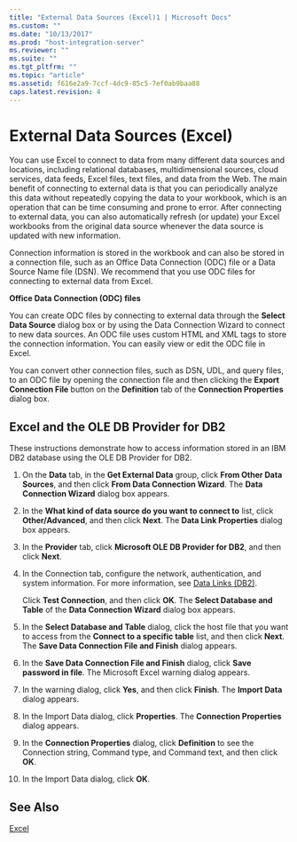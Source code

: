 ```yaml
---
title: "External Data Sources (Excel)1 | Microsoft Docs"
ms.custom: ""
ms.date: "10/13/2017"
ms.prod: "host-integration-server"
ms.reviewer: ""
ms.suite: ""
ms.tgt_pltfrm: ""
ms.topic: "article"
ms.assetid: f616e2a9-7ccf-4dc9-85c5-7ef0ab9baa88
caps.latest.revision: 4
---
```

# External Data Sources (Excel)
You can use Excel to connect to data from many different data sources and locations, including relational databases, multidimensional sources, cloud services, data feeds, Excel files, text files, and data from the Web. The main benefit of connecting to external data is that you can periodically analyze this data without repeatedly copying the data to your workbook, which is an operation that can be time consuming and prone to error. After connecting to external data, you can also automatically refresh (or update) your Excel workbooks from the original data source whenever the data source is updated with new information.  
  
 Connection information is stored in the workbook and can also be stored in a connection file, such as an Office Data Connection (ODC) file or a Data Source Name file (DSN). We recommend that you use ODC files for connecting to external data from Excel.  
  
 **Office Data Connection (ODC) files**  
  
 You can create ODC files by connecting to external data through the **Select Data Source** dialog box or by using the Data Connection Wizard to connect to new data sources. An ODC file uses custom HTML and XML tags to store the connection information. You can easily view or edit the ODC file in Excel.  
  
 You can convert other connection files, such as DSN, UDL, and query files, to an ODC file by opening the connection file and then clicking the **Export Connection File** button on the **Definition** tab of the **Connection Properties** dialog box.  
  
## Excel and the OLE DB Provider for DB2  
 These instructions demonstrate how to access information stored in an IBM DB2 database using the OLE DB Provider for DB2.  
  
1.  On the **Data** tab, in the **Get External Data** group, click **From Other Data Sources**, and then click **From Data Connection Wizard**. The **Data Connection Wizard** dialog box appears.  
  
2.  In the **What kind of data source do you want to connect to** list, click **Other/Advanced**, and then click **Next**. The **Data Link Properties** dialog box appears.  
  
3.  In the **Provider** tab, click **Microsoft OLE DB Provider for DB2**, and then click **Next**.  
  
4.  In the Connection tab, configure the network, authentication, and system information. For more information, see [Data Links (DB2)](http://msdn.microsoft.com/en-us/27f6b355-6eb2-451e-9a1a-855696c584be).  
  
     Click **Test Connection**, and then click **OK**. The **Select Database and Table** of the **Data Connection Wizard** dialog box appears.  
  
5.  In the **Select Database and Table** dialog, click the host file that you want to access from the **Connect to a specific table** list, and then click **Next**. The **Save Data Connection File and Finish** dialog appears.  
  
6.  In the **Save Data Connection File and Finish** dialog, click **Save password in file**. The Microsoft Excel warning dialog appears.  
  
7.  In the warning dialog, click **Yes**, and then click **Finish**. The **Import Data** dialog appears.  
  
8.  In the Import Data dialog, click **Properties**. The **Connection Properties** dialog appears.  
  
9. In the **Connection Properties** dialog, click **Definition** to see the Connection string, Command type, and Command text, and then click **OK**.  
  
10. In the Import Data dialog, click **OK**.  
  
## See Also  
 [Excel](../core/excel.md)